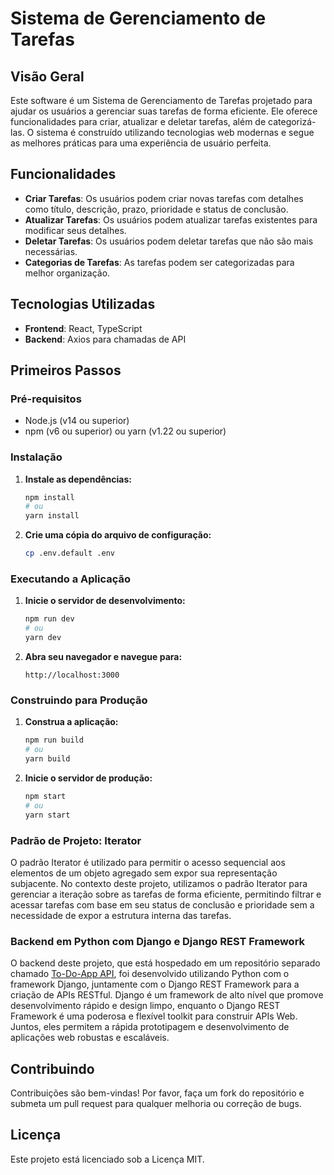 # Sistema de Gerenciamento de Tarefas

## Visão Geral

Este software é um Sistema de Gerenciamento de Tarefas projetado para ajudar os usuários a gerenciar suas tarefas de forma eficiente. Ele oferece funcionalidades para criar, atualizar e deletar tarefas, além de categorizá-las. O sistema é construído utilizando tecnologias web modernas e segue as melhores práticas para uma experiência de usuário perfeita.

## Funcionalidades

- **Criar Tarefas**: Os usuários podem criar novas tarefas com detalhes como título, descrição, prazo, prioridade e status de conclusão.
- **Atualizar Tarefas**: Os usuários podem atualizar tarefas existentes para modificar seus detalhes.
- **Deletar Tarefas**: Os usuários podem deletar tarefas que não são mais necessárias.
- **Categorias de Tarefas**: As tarefas podem ser categorizadas para melhor organização.

## Tecnologias Utilizadas

- **Frontend**: React, TypeScript
- **Backend**: Axios para chamadas de API

## Primeiros Passos

### Pré-requisitos

- Node.js (v14 ou superior)
- npm (v6 ou superior) ou yarn (v1.22 ou superior)

### Instalação

1. **Instale as dependências:**
   ```sh
   npm install
   # ou
   yarn install
   ```

2. **Crie uma cópia do arquivo de configuração:**
   ```sh
   cp .env.default .env
   ```

### Executando a Aplicação

1. **Inicie o servidor de desenvolvimento:**
   ```sh
   npm run dev
   # ou
   yarn dev
   ```

2. **Abra seu navegador e navegue para:**
   ```
   http://localhost:3000
   ```

### Construindo para Produção

1. **Construa a aplicação:**
   ```sh
   npm run build
   # ou
   yarn build
   ```

2. **Inicie o servidor de produção:**
   ```sh
   npm start
   # ou
   yarn start
   ```

### Padrão de Projeto: Iterator

O padrão Iterator é utilizado para permitir o acesso sequencial aos elementos de um objeto agregado sem expor sua representação subjacente. No contexto deste projeto, utilizamos o padrão Iterator para gerenciar a iteração sobre as tarefas de forma eficiente, permitindo filtrar e acessar tarefas com base em seu status de conclusão e prioridade sem a necessidade de expor a estrutura interna das tarefas.

### Backend em Python com Django e Django REST Framework

O backend deste projeto, que está hospedado em um repositório separado chamado [To-Do-App API](https://github.com/0livrdavid/to_do_app_api.git), foi desenvolvido utilizando Python com o framework Django, juntamente com o Django REST Framework para a criação de APIs RESTful. Django é um framework de alto nível que promove desenvolvimento rápido e design limpo, enquanto o Django REST Framework é uma poderosa e flexível toolkit para construir APIs Web. Juntos, eles permitem a rápida prototipagem e desenvolvimento de aplicações web robustas e escaláveis.


## Contribuindo

Contribuições são bem-vindas! Por favor, faça um fork do repositório e submeta um pull request para qualquer melhoria ou correção de bugs.

## Licença

Este projeto está licenciado sob a Licença MIT.
